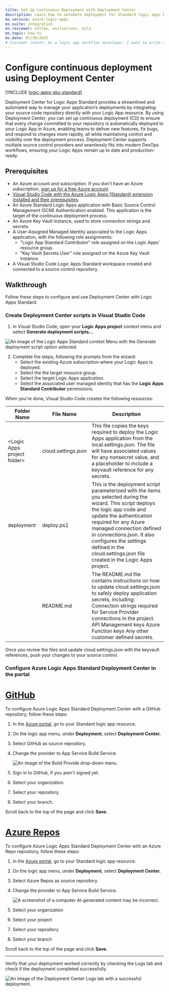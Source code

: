 ```yaml
---
title: Set Up Continuous Deployment with Deployment Center
description: Learn how to automate deployment for Standard logic apps by using Deployment Center in Azure.
ms.service: azure-logic-apps
ms.suite: integration
ms.reviewer: estfan, wsilveiranz, azla
ms.topic: how-to
ms.date: 07/30/2025
# Customer intent: As a logic app workflow developer, I want to write and run my own C# scripts so that I can perform custom integration tasks in Standard workflows for Azure Logic Apps.
---
```


# Configure continuous deployment using Deployment Center

[!INCLUDE [logic-apps-sku-standard](../../includes/logic-apps-sku-standard.md)]

Deployment Center for Logic Apps Standard provides a streamlined and automated way to manage your application’s deployments by integrating your source code repository directly with your Logic App resource. By using Deployment Center, you can set up continuous deployment (CD) to ensure that every change committed to your repository is automatically deployed to your Logic App in Azure, enabling teams to deliver new features, fix bugs, and respond to changes more rapidly, all while maintaining control and visibility over the deployment process. Deployment Center supports multiple source control providers and seamlessly fits into modern DevOps workflows, ensuring your Logic Apps remain up to date and production-ready.

## Prerequisites

-   An Azure account and subscription. If you don't have an Azure subscription, [sign up for a free Azure account](https://azure.microsoft.com/free/?WT.mc_id=A261C142F).
-   [Visual Studio Code with the Azure Logic Apps (Standard) extension installed and their prerequisites](/azure/logic-apps/create-single-tenant-workflows-visual-studio-code#prerequisites).
-   An Azure Standard Logic Apps application with Basic Source Control Management (SCM) Authentication enabled. This application is the target of the continuous deployment process.
-   An Azure Key Vault instance, used to store connection strings and secrets.
-   A User-Assigned Managed Identity associated to the Logic Apps application, with the following role assignments:
    -   "Logic App Standard Contributor" role assigned on the Logic Apps’ resource group.
    -   "Key Vault Secrets User" role assigned on the Azure Key Vault instance.
-   A Visual Studio Code Logic Apps Standard workspace created and connected to a source control repository.

## Walkthrough

Follow these steps  to configure and use Deployment Center with Logic Apps Standard.

### Create Deployment Center scripts in Visual Studio Code

1.  In Visual Studio Code, open your **Logic Apps project** context menu and select **Generate deployment scripts…**

![An image of the Logic Apps Standard context Menu with the Generate deployment script option selected.](media/generate-deployment-screen-menu-option.png)

2.  Complete the steps, following the prompts from the wizard:
    - Select the existing Azure subscription where your Logic Apps is deployed.
    - Select the the target resource group.
    - Select the target Logic Apps application.
    - Select the associated user managed identity that has the **Logic Apps Standard Contributor** permissions.

When you're done, Visual Studio Code creates the following resources:

| Folder Name                   | File Name           | Description                                                                                                                                                                                                                                                                                                                                                         |
|-------------------------------|---------------------|---------------------------------------------------------------------------------------------------------------------------------------------------------------------------------------------------------------------------------------------------------------------------------------------------------------------------------------------------------------------|
| \<Logic Apps project folder\> | cloud.settings.json | This file copies the keys required to deploy the Logic Apps application from the local.settings.json. The file will have associated values for any nonsecret value, and a placeholder to include a keyvault reference for any secrets.                                                                                                                             |
| deployment                    | deploy.ps1          | This is the deployment script parameterized with the items you selected during the wizard. This script deploys the logic app code and update the authentication required for any Azure managed connection defined in connections.json. It also configures the settings defined in the cloud.settings.json file created in the Logic Apps project. |
|                               | README.md           | The README.md file contains instructions on how to update cloud.settings.json to safely deploy application secrets, including: Connection strings required for Service Provider connections in the project. API Management keys Azure Function keys Any other customer defined secrets.                                                                             |

Once you review the files and update cloud.settings.json with the keyvault references, push your changes to your source control.

### Configure Azure Logic Apps Standard Deployment Center in the portal

# [GitHub](#tab/github)
To configure Azure Logic Apps Standard Deployment Center with a GitHub repository, follow these steps:

1.  In the [Azure portal](https://portal.azure.com/), go to your Standard logic app resource.
2.  On the logic app menu, under **Deployment**, select **Deployment Center.**
3.  Select GitHub as source repository.
4.  Change the provider to App Service Build Service.

    ![An image of the Build Provide drop-down menu.](media/select-build-provider.png)

5.  Sign in to GitHub, if you aren't signed yet.
6.  Select your organization.
7.  Select your repository.
8.  Select your branch.

Scroll back to the top of the page and click **Save.**

# [Azure Repos](#tab/azure-repos)
To configure Azure Logic Apps Standard Deployment Center with an Azure Repo repository, follow these steps:

1.  In the [Azure portal](https://portal.azure.com/), go to your Standard logic app resource.
2.  On the logic app menu, under **Deployment**, select **Deployment Center.**
3.  Select Azure Repos as source repository.
4.  Change the provider to App Service Build Service.

    ![A screenshot of a computer AI-generated content may be incorrect.](media/select-build-provider.png)

5.  Select your organization
6.  Select your project
7.  Select your repository
8.  Select your branch

Scroll back to the top of the page and click **Save.**

---

Verify that your deployment worked correctly by checking the Logs tab and check if the deployment completed successfully.

![An image of the Deployment Center Logs tab with a successful deployment.](media/deployment-center-logs.png)
